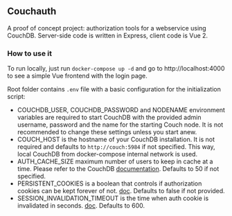 ## Couchauth
A proof of concept project: authorization tools for a webservice using CouchDB.
Server-side code is written in Express, client code is Vue 2.

### How to use it
To run locally, just run `docker-compose up -d` and go to http://localhost:4000 to see a simple Vue frontend with the login page.

Root folder contains `.env` file with a basic configuration for the initialization script:

* COUCHDB_USER, COUCHDB_PASSWORD and NODENAME environment variables are required to start CouchDB with the provided admin username, password and the name for the starting Couch node. It is not recommended to change these settings unless you start anew.
* COUCH_HOST is the hostname of your CouchDB installation. It is not required and defaults to `http://couch:5984` if not specified. This way, local CouchDB from docker-compose internal network is used.
* AUTH_CACHE_SIZE maximum number of users to keep in cache at a time. Please refer to the CouchDB [documentation](https://docs.couchdb.org/en/stable/config/auth.html#couch_httpd_auth/auth_cache_size). Defaults to 50 if not specified.
* PERSISTENT_COOKIES is a boolean that controls if authorization cookies can be kept forever of not. [doc](https://docs.couchdb.org/en/stable/config/auth.html#couch_httpd_auth/allow_persistent_cookies). Defaults to false if not provided.
* SESSION_INVALIDATION_TIMEOUT is the time when auth cookie is invalidated in seconds. [doc](https://docs.couchdb.org/en/stable/config/auth.html#couch_httpd_auth/timeout). Defaults to 600.